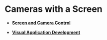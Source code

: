 # Cameras with a Screen<a name="EN-US_TOPIC_0000001052854655"></a>

-   **[Screen and Camera Control](screen-and-camera-control.md)**  

-   **[Visual Application Development](visual-application-development.md)**  


